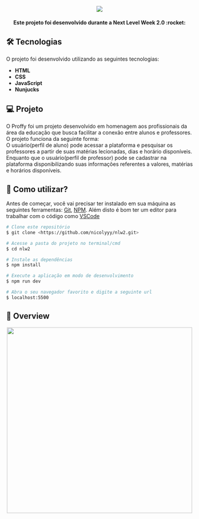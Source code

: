 <p align="center">
  <img src="https://i.postimg.cc/4dj4YzBC/nlw2.png" align="center"/> 
</p>  
<h4 align="center">
Este projeto foi desenvolvido durante a Next Level Week <strong> 2.0 </strong>  :rocket:
</h4>  

## 🛠 Tecnologias 
O projeto foi desenvolvido utilizando as seguintes tecnologias:
<ul style="list-style:">
    <strong><li>HTML </li>
    <li>CSS </li>
     <li>JavaScript </li>
     <li>Nunjucks </li>
  </strong>
</ul>

## 💻 Projeto
O Proffy foi um projeto desenvolvido em homenagem aos profissionais da área da educação que busca facilitar a conexão entre alunos e professores. O projeto funciona da seguinte forma: <br>
O usuário(perfil de aluno) pode acessar a plataforma e pesquisar os professores a partir de suas matérias lecionadas, dias e horário disponíveis.
Enquanto que o usuário(perfil de professor) pode se cadastrar na plataforma disponibilizando suas informações referentes a valores, matérias e horários disponíveis.

## :thinking: Como utilizar?

Antes de começar, você vai precisar ter instalado em sua máquina as seguintes ferramentas:
[Git](https://git-scm.com), [NPM](https://www.npmjs.com/). 
Além disto é bom ter um editor para trabalhar com o código como [VSCode](https://code.visualstudio.com/)

```bash
# Clone este repositório
$ git clone <https://github.com/nicolyyy/nlw2.git>

# Acesse a pasta do projeto no terminal/cmd
$ cd nlw2

# Instale as dependências
$ npm install

# Execute a aplicação em modo de desenvolvimento
$ npm run dev

# Abra o seu navegador favorito e digite a seguinte url
$ localhost:5500

```

## :eyes: Overview
<p align="center">
  <img width="500"src="https://gfycat.com/ifr/SevereWindyAmurstarfish"/> 

</p>

